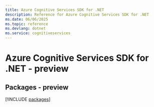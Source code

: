 ```yaml
---
title: Azure Cognitive Services SDK for .NET
description: Reference for Azure Cognitive Services SDK for .NET
ms.date: 06/06/2025
ms.topic: reference
ms.devlang: dotnet
ms.service: cognitiveservices
---
```

# Azure Cognitive Services SDK for .NET - preview
## Packages - preview
[!INCLUDE [packages](cognitive-services-index.md)]